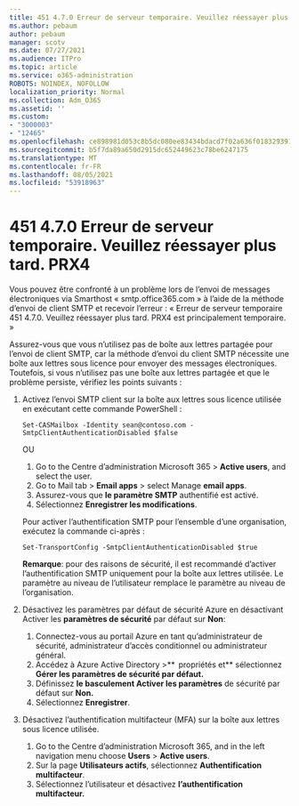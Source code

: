 ```yaml
---
title: 451 4.7.0 Erreur de serveur temporaire. Veuillez réessayer plus tard. PRX4
ms.author: pebaum
author: pebaum
manager: scotv
ms.date: 07/27/2021
ms.audience: ITPro
ms.topic: article
ms.service: o365-administration
ROBOTS: NOINDEX, NOFOLLOW
localization_priority: Normal
ms.collection: Adm_O365
ms.assetid: ''
ms.custom:
- "3000003"
- "12465"
ms.openlocfilehash: ce898981d053c8b5dc080ee83434bdacd7f02a636f0183293915bacdb48ba4ef
ms.sourcegitcommit: b5f7da89a650d2915dc652449623c78be6247175
ms.translationtype: MT
ms.contentlocale: fr-FR
ms.lasthandoff: 08/05/2021
ms.locfileid: "53918963"
---
```

# <a name="451-470-temporary-server-error-please-try-again-later-prx4"></a>451 4.7.0 Erreur de serveur temporaire. Veuillez réessayer plus tard. PRX4

Vous pouvez être confronté à un problème lors de l’envoi de messages électroniques via Smarthost « smtp.office365.com » à l’aide de la méthode d’envoi de client SMTP et recevoir l’erreur : « Erreur de serveur temporaire 451 4.7.0. Veuillez réessayer plus tard. PRX4 est principalement temporaire. » 

Assurez-vous que vous n’utilisez pas de boîte aux lettres partagée pour l’envoi de client SMTP, car la méthode d’envoi du client SMTP nécessite une boîte aux lettres sous licence pour envoyer des messages électroniques. Toutefois, si vous n’utilisez pas une boîte aux lettres partagée et que le problème persiste, vérifiez les points suivants :

1. Activez l’envoi SMTP client sur la boîte aux lettres sous licence utilisée en exécutant cette commande PowerShell :

    ```Set-CASMailbox -Identity sean@contoso.com -SmtpClientAuthenticationDisabled $false```

    OU

    1. Go to the Centre d’administration Microsoft 365 > **Active users**, and select the user.
    1. Go to Mail tab > **Email apps** > select Manage **email apps**. 
    1. Assurez-vous que **le paramètre SMTP** authentifié est activé.
    1. Sélectionnez **Enregistrer les modifications**.
    
    Pour activer l’authentification SMTP pour l’ensemble d’une organisation, exécutez la commande ci-après :

    `Set-TransportConfig -SmtpClientAuthenticationDisabled $true`
 
    **Remarque**: pour des raisons de sécurité, il est recommandé d’activer l’authentification SMTP uniquement pour la boîte aux lettres utilisée. Le paramètre au niveau de l’utilisateur remplace le paramètre au niveau de l’organisation.

2. Désactivez les paramètres par défaut de sécurité Azure en désactivant Activer les **paramètres de sécurité** par défaut sur **Non**:

    1. Connectez-vous au portail Azure en tant qu’administrateur de sécurité, administrateur d’accès conditionnel ou administrateur général.
    1. Accédez à Azure Active Directory >**  propriétés et** sélectionnez **Gérer les paramètres de sécurité par défaut.**
    1. Définissez **le basculement Activer les paramètres** de sécurité par défaut sur **Non.**
    1. Sélectionnez **Enregistrer**.

3. Désactivez l’authentification multifacteur (MFA) sur la boîte aux lettres sous licence utilisée.

    1. Go to the Centre d’administration Microsoft 365, and in the left navigation menu choose **Users**  >  **Active users**.
    1. Sur la page **Utilisateurs actifs**, sélectionnez **Authentification multifacteur**.
    1. Sélectionnez l’utilisateur et désactivez **l’authentification multifacteur.**

